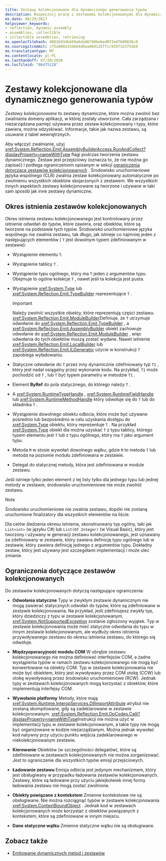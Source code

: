 ```yaml
---
title: Zestawy kolekcjonowane dla dynamicznego generowania typów
description: Rozpocznij pracę z zestawami kolekcjonowanymi dla dynamicznego generowania typów w programie .NET. Przeczytaj informacje o okresach istnienia zestawów i ograniczeniach.
ms.date: 08/29/2017
helpviewer_keywords:
- reflection, dynamic assembly
- assemblies, collectible
- collectible assemblies, retrieving
ms.openlocfilehash: 4981b93dbd49a6da96740bebed0f2ed7b89036c8
ms.sourcegitcommit: cf5a800a33de64d0aad6d115ffcc935f32375164
ms.translationtype: MT
ms.contentlocale: pl-PL
ms.lasthandoff: 07/20/2020
ms.locfileid: "86475128"
---
```

# <a name="collectible-assemblies-for-dynamic-type-generation"></a>Zestawy kolekcjonowane dla dynamicznego generowania typów

*Zestawy kolekcjonowane* to zestawy dynamiczne, które można zwolnić bez zwalniania domeny aplikacji, w której zostały utworzone. Cała zarządzana i niezarządzana pamięć używana przez zestaw kolekcjonowany i typy, które zawiera, można odzyskiwać. Informacje, takie jak nazwa zestawu, są usuwane z tabel wewnętrznych.

Aby włączyć zwalnianie, użyj <xref:System.Reflection.Emit.AssemblyBuilderAccess.RunAndCollect?displayProperty=nameWithType> flagi podczas tworzenia zestawu dynamicznego. Zestaw jest przejściowy (oznacza to, że nie można go zapisać) i podlega ograniczeniom opisanym w sekcji [ograniczenia dotyczące zestawów kolekcjonowanych](#restrictions-on-collectible-assemblies) . Środowisko uruchomieniowe języka wspólnego (CLR) zwalnia zestaw kolekcjonowany automatycznie po zwolnieniu wszystkich obiektów skojarzonych z zestawem. We wszystkich innych aspektach zestawy kolekcjonowane są tworzone i używane w taki sam sposób jak inne zestawy dynamiczne.

## <a name="lifetime-of-collectible-assemblies"></a>Okres istnienia zestawów kolekcjonowanych

Okres istnienia zestawu kolekcjonowanego jest kontrolowany przez istnienie odwołań do typów, które zawiera, oraz obiektów, które są tworzone na podstawie tych typów. Środowisko uruchomieniowe języka wspólnego nie zwalnia zestawu, tak długo, jak istnieje co najmniej jeden z następujących elementów ( `T` jest dowolnym typem zdefiniowanym w zestawie):

- Wystąpienie elementu `T`.

- Wystąpienie tablicy `T` .

- Wystąpienie typu ogólnego, który ma `T` jeden z argumentów typu. Obejmuje to ogólne kolekcje `T` , nawet jeśli ta kolekcja jest pusta.

- Wystąpienie <xref:System.Type> lub <xref:System.Reflection.Emit.TypeBuilder> reprezentujące `T` .

   > [!IMPORTANT]
   > Należy zwolnić wszystkie obiekty, które reprezentują części zestawu. <xref:System.Reflection.Emit.ModuleBuilder>Definiuje, że `T` utrzymuje odwołanie do <xref:System.Reflection.Emit.TypeBuilder> , a <xref:System.Reflection.Emit.AssemblyBuilder> obiekt zachowuje odwołanie do <xref:System.Reflection.Emit.ModuleBuilder> , więc odwołania do tych obiektów muszą zostać wydane. Nawet istnienie <xref:System.Reflection.Emit.LocalBuilder> lub <xref:System.Reflection.Emit.ILGenerator> użycie w konstrukcji `T` zapobiega wyładowaniu.

- Statyczne odwołanie do `T` przez inny dynamicznie zdefiniowany typ `T1` , który jest nadal osiągalny przez wykonanie kodu. Na przykład, `T1` może pochodzić od `T` , lub `T` być typem parametru w metodzie `T1` .

- Element **ByRef** do pola statycznego, do którego należy `T` .

- A <xref:System.RuntimeTypeHandle> , <xref:System.RuntimeFieldHandle> lub <xref:System.RuntimeMethodHandle> który odwołuje się do `T` lub do składnika `T` .

- Wystąpienie dowolnego obiektu odbicia, które może być używane pośrednio lub bezpośrednio w celu uzyskania dostępu do <xref:System.Type> obiektu, który reprezentuje `T` . Na przykład <xref:System.Type> obiekt dla można uzyskać `T` z typu tablicy, którego typem elementu jest `T` lub z typu ogólnego, który ma `T` jako argument typu.

- Metoda `M` w stosie wywołań dowolnego wątku, gdzie `M` to metoda `T` lub metoda na poziomie modułu zdefiniowana w zestawie.

- Delegat do statycznej metody, która jest zdefiniowana w module zestawu.

Jeśli istnieje tylko jeden element z tej listy tylko dla jednego typu lub jednej metody w zestawie, środowisko uruchomieniowe nie może zwolnić zestawu.

> [!NOTE]
> Środowisko uruchomieniowe nie zwalnia zestawu, dopóki nie zostaną uruchomione finalizatory dla wszystkich elementów na liście.

Dla celów śledzenia okresu istnienia, skonstruowany typ ogólny, taki jak `List<int>` (w języku C#) lub `List(Of Integer)` (w Visual Basic), który jest tworzony i używany w generacji zestawu kolekcjonowanego, jest uznawany za zdefiniowany w zestawie, który zawiera definicję typu ogólnego lub w zestawie, który zawiera definicję jednego z argumentów typu. Dokładny zestaw, który jest używany jest szczegółami implementacji i może ulec zmianie.

## <a name="restrictions-on-collectible-assemblies"></a>Ograniczenia dotyczące zestawów kolekcjonowanych

Do zestawów kolekcjonowanych dotyczą następujące ograniczenia:

- **Odwołania statyczne** Typy w zwykłym zestawie dynamicznym nie mogą zawierać statycznych odwołań do typów, które są zdefiniowane w zestawie kolekcjonowania. Na przykład, jeśli zdefiniujesz zwykły typ, który dziedziczy z typu w zestawie kolekcjonowanym, <xref:System.NotSupportedException> zostanie zgłoszony wyjątek. Typ w zestawie kolekcjonowania może mieć statyczne odwołania do typu w innym zestawie kolekcjonowanym, ale wydłuży okres istnienia przywoływanego zestawu do okresu istnienia zestawu, do którego się odwołuje.

- **Międzyoperacyjność modelu COM** W obrębie zestawu kolekcjonowanego nie można definiować interfejsów COM, a żadne wystąpienia typów w ramach zestawu kolekcjonowanego nie mogą być konwertowane na obiekty COM. Typ w zestawie kolekcjonowania nie może być obiektem, który jest wywoływany przez COM otokę (CCW) lub otokę wywoływaną przez środowisko uruchomieniowe (RCW). Jednak typy w zestawach kolekcjonowanych mogą korzystać z obiektów, które implementują interfejsy COM.

- **Wywołanie platformy** Metody, które mają <xref:System.Runtime.InteropServices.DllImportAttribute> atrybut nie zostaną skompilowane, gdy są zadeklarowane w zestawie kolekcjonowanym. <xref:System.Reflection.Emit.OpCodes.Calli?displayProperty=nameWithType>Instrukcji nie można użyć w implementacji typu w zestawie kolekcjonowanym, a takie typy nie mogą być organizowane w kodzie niezarządzanym. Można jednak wywołać kod natywny przy użyciu punktu wejścia zadeklarowanego w niekolekcjonowanym zestawie.

- **Kierowanie** Obiektów (w szczególności delegatów), które są zdefiniowane w zestawach kolekcjonowanych nie można zorganizować. Jest to ograniczenie dla wszystkich typów emisji przejściowych.

- **Ładowanie zestawu** Emisja odbicia jest jedynym mechanizmem, który jest obsługiwany w przypadku ładowania zestawów kolekcjonowanych. Zestawy, które są ładowane przy użyciu jakiejkolwiek innej formy ładowania zestawu nie mogą zostać zwolnione.

- **Obiekty powiązane z kontekstem** Zmienne kontekstowe nie są obsługiwane. Nie można rozciągnąć typów w zestawie kolekcjonowania <xref:System.ContextBoundObject> . Jednak kod w zestawach kolekcjonowanych może korzystać z obiektów powiązanych z kontekstem, które są zdefiniowane w innym miejscu.

- **Dane statyczne wątku** Zmienne statyczne wątku nie są obsługiwane.

## <a name="see-also"></a>Zobacz także

- [Emitowanie dynamicznych metod i zestawów](emitting-dynamic-methods-and-assemblies.md)
